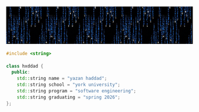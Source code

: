 <p align="center">
  <img src="matrix.gif" alt="Matrix GIF">
</p>

```cpp
#include <string>

class hxddad {       
  public:             
    std::string name = "yazan haddad";        
    std::string school = "york university";
    std::string program = "software engineering";
    std::string graduating = "spring 2026";
};
```
